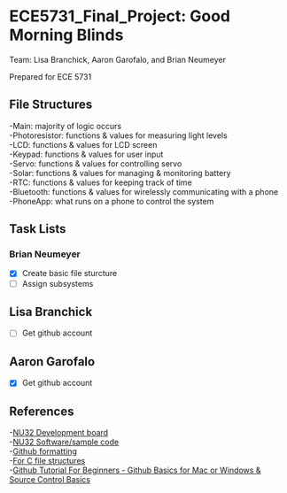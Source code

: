 # ECE5731_Final_Project: Good Morning Blinds

Team: Lisa Branchick, Aaron Garofalo, and Brian Neumeyer

Prepared for ECE 5731

## File Structures
-Main: majority of logic occurs  
-Photoresistor: functions & values for measuring light levels  
-LCD: functions & values for LCD screen  
-Keypad: functions & values for user input  
-Servo: functions & values for controlling servo  
-Solar: functions & values for managing & monitoring battery  
-RTC: functions & values for keeping track of time  
-Bluetooth: functions & values for wirelessly communicating with a phone  
-PhoneApp: what runs on a phone to control the system  

## Task Lists

### Brian Neumeyer
- [x] Create basic file sturcture
- [ ] Assign subsystems

## Lisa Branchick
- [ ] Get github account

## Aaron Garofalo
- [x] Get github account


## References
-[NU32 Development board](http://hades.mech.northwestern.edu/index.php/NU32)  
-[NU32 Software/sample code](http://hades.mech.northwestern.edu/index.php/NU32_Software)  
-[Github formatting](https://docs.github.com/en/free-pro-team@latest/github/writing-on-github/basic-writing-and-formatting-syntax)  
-[For C file structures](https://opensource.com/article/19/7/structure-multi-file-c-part-1)  
-[Github Tutorial For Beginners - Github Basics for Mac or Windows & Source Control Basics](https://www.youtube.com/watch?v=0fKg7e37bQE)  